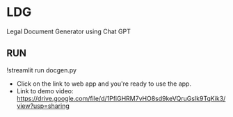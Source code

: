 # LDG
Legal Document Generator using Chat GPT
## RUN
!streamlit run docgen.py
- Click on the link to web app and you're ready to use the app. 
- Link to demo video: https://drive.google.com/file/d/1PfiGHRM7vHO8sd9keVQruGsIk9TqKik3/view?usp=sharing
